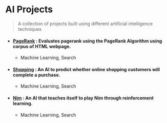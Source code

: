 # AI Projects

> A collection of projects built using different artificial intelligence techniques

  - #### [PageRank](./pagerank/) : Evaluates pagerank using the PageRank Algorithm using corpus of HTML webpage.
    - Machine Learning, Search
  - #### [Shopping](./shopping/) : An AI to predict whether online shopping customers will complete a purchase.
    - Machine Learning, Search
  - #### [Nim](./nim/) : An AI that teaches itself to play Nim through reinforcement learning.
    - Machine Learning, Search



